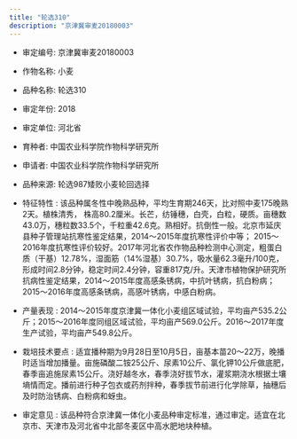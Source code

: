 ```yaml
---
title: "轮选310"
description: "京津冀审麦20180003"
---
```

* 审定编号:  京津冀审麦20180003

*  作物名称:  小麦

*  品种名称:  轮选310

*  审定年份:  2018

*  审定单位:  河北省

* 育种者:  中国农业科学院作物科学研究所

*  申请者:  中国农业科学院作物科学研究所

*  品种来源:  轮选987矮败小麦轮回选择

*  特征特性 : 
该品种属冬性中晚熟品种，平均生育期246天，比对照中麦175晚熟2天。植株清秀， 株高80.2厘米。长芒，纺锤穗，白壳，白粒，硬质。亩穗数43.0万，穗粒数33.5个，千粒重42.6克。熟相好。抗倒性一般。北京市延庆县种子管理站抗寒性鉴定结果，2014～2015年度抗寒性评价中等； 2015～2016年度抗寒性评价较好。2017年河北省农作物品种检测中心测定，粗蛋白质（干基）12.78%，湿面筋（14%湿基）30.7%，吸水量62.3毫升/100克，形成时间2.8分钟，稳定时间2.4分钟，容重817克/升。天津市植物保护研究所抗病性鉴定结果，2014～2015年度高感条锈病，中抗叶锈病，抗白粉病；2015～2016年度高感条锈病，高感叶锈病，中感白粉病。
 
*  产量表现 : 
2014～2015年度京津冀一体化小麦组区域试验，平均亩产535.2公斤；2015～2016年度同组区域试验，平均亩产569.0公斤。2016～2017年度生产试验，平均亩产549.8公斤。

*  栽培技术要点 : 
适宜播种期为9月28日至10月5日，亩基本苗20～22万，晚播时适当增加播量。亩施磷酸二铵25公斤、尿素10公斤、氯化钾10公斤做底肥，春季亩追施尿素15公斤。浇好越冬水，春季浇好拔节水，灌浆期浇水根据土壤墒情而定。播前进行种子包衣或药剂拌种，春季拔节前进行化学除草，抽穗后及时防治锈病、白粉病和蚜虫。

*  审定意见 : 
该品种符合京津冀一体化小麦品种审定标准，通过审定。适宜在北京市、天津市及河北省中北部冬麦区中高水肥地块种植。
